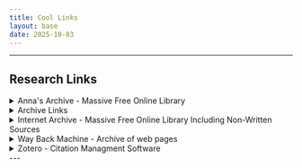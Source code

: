 ```yaml
---
title: Cool Links
layout: base
date: 2025-10-03
---
```


---
## Research Links

<details>
<summary> Anna's Archive - Massive Free Online Library </summary>


>Useful particularly for finding free versions of academic books. But also, Anna's archive includes everything from comics and childrens books, to smut, religious documents, and cook books.

https://annas-archive.org/


</details>
<details>
<summary> Archive Links </summary>


>Extention that lets you archive webpages before they are taken down.

https://addons.mozilla.org/en-US/firefox/addon/archive-page/?utm_source=addons.mozilla.org&utm_medium=referral&utm_content=search


</details>
<details>
<summary> Internet Archive - Massive Free Online Library Including Non-Written Sources</summary>


>A free library of digitized documents

https://archive.org/


</details>
<details>
<summary> Way Back Machine - Archive of web pages </summary>


>Useful for reasearch of the internet.

https://archive.org/


</details>
<details>
<summary> Zotero - Citation Managment Software </summary>

```
[Zotero is a useful orginizational tool that has allowed me to build a library of citations and linked documents. It automatically formats bibliographies for me in Chicago. Because of Zotero, my reasearch is signifigantly more orginized.](https://www.zotero.org/) 
```


</details>
---